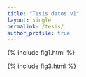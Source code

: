 ```yaml
---
title: "Tesis datos v1"
layout: single
permalink: /tesis/
author_profile: true
---
```

  
  
{% include fig1.html %}  

{% include fig3.html %}  



